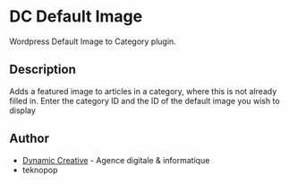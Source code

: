 # DC Default Image
Wordpress Default Image to Category plugin.

## Description
Adds a featured image to articles in a category, where this is not already filled in. Enter the category ID and the ID of the default image you wish to display

## Author
* [Dynamic Creative](https://dynamic-creative.com) - Agence digitale & informatique
* teknopop
